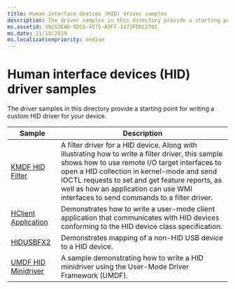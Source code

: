 ```yaml
---
title: Human interface devices (HID) driver samples
description: The driver samples in this directory provide a starting point for writing a custom HID driver for your device.
ms.assetid: 38C52EAD-9DC6-4575-A9FF-1472FDDC2702
ms.date: 11/19/2019
ms.localizationpriority: medium
---
```


# Human interface devices (HID) driver samples

The driver samples in this directory provide a starting point for writing a custom HID driver for your device.

| Sample | Description
| --- | --- |
| [KMDF HID Filter](https://docs.microsoft.com/samples/microsoft/windows-driver-samples/kmdf-filter-driver-for-a-hid-device) | A filter driver for a HID device. Along with illustrating how to write a filter driver, this sample shows how to use remote I/O target interfaces to open a HID collection in kernel-mode and send IOCTL requests to set and get feature reports, as well as how an application can use WMI interfaces to send commands to a filter driver. |
| [HClient Application](https://docs.microsoft.com/samples/microsoft/windows-driver-samples/hclient-sample-application) | Demonstrates how to write a user-mode client application that communicates with HID devices conforming to the HID device class specification. |
| [HIDUSBFX2](https://docs.microsoft.com/samples/microsoft/windows-driver-samples/hidusbfx2-sample-driver) | Demonstrates mapping of a non-HID USB device to a HID device. |
| [UMDF HID Minidriver](https://docs.microsoft.com/samples/microsoft/windows-driver-samples/hid-minidriver-sample-umdf-version-2) | A sample demonstrating how to write a HID minidriver using the User-Mode Driver Framework (UMDF).
